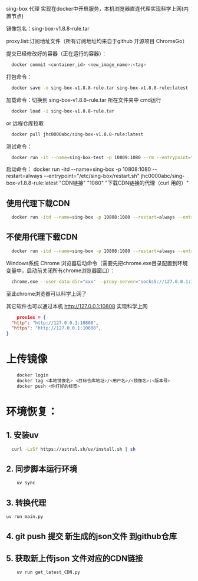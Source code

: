 sing-box 代理 实现在docker中开启服务，本机浏览器直连代理实现科学上网(内置节点)

镜像包名：sing-box-v1.8.8-rule.tar

proxy.list:订阅地址文件（所有订阅地址均来自于github 开源项目 ChromeGo）

提交已经修改好的容器（正在运行的容器）：

```bash
  docker commit <container_id> <new_image_name>:<tag>
```

打包命令：

```bash 
  docker save -o sing-box-v1.8.8-rule.tar sing-box-v1.8.8-rule:latest
```

加载命令：切换到 sing-box-v1.8.8-rule.tar 所在文件夹中 cmd运行

```bash
  docker load -i sing-box-v1.8.8-rule.tar
```

or 远程仓库拉取

```bash
  docker pull jhc0000abc/sing-box-v1.8.8-rule:latest
```

测试命令：

```bash
  docker run -it --name=sing-box-test -p 10809:1080 --rm --entrypoint="/etc/sing-box/restart.sh" jhc0000abc/sing-box-v1.8.8-rule:latest "CDN链接"
```

启动命令：
docker run -itd --name=sing-box -p 10808:1080 --restart=always --entrypoint="/etc/sing-box/restart.sh" jhc0000abc/sing-box-v1.8.8-rule:latest "CDN链接" "1080" "下载CDN链接的代理（curl 用的）"
## 使用代理下载CDN
```bash
  docker run -itd --name=sing-box -p 10808:1080 --restart=always --entrypoint="/etc/sing-box/restart.sh" jhc0000abc/sing-box-v1.8.8-rule:latest "CDN链接" "1080" "192.168.2.109:10809"  
```
## 不使用代理下载CDN
```bash
  docker run -itd --name=sing-box -p 10808:1080 --restart=always --entrypoint="/etc/sing-box/restart.sh" jhc0000abc/sing-box-v1.8.8-rule:latest "CDN链接" "1080" 
```

Windows系统 Chrome 浏览器启动命令（需要先把chrome.exe目录配置到环境变量中，启动前关闭所有chrome浏览器窗口）：

```bash
  chrome.exe --user-data-dir="xxx" --proxy-server="socks5://127.0.0.1:10808"  https://limestart.cn/
```

至此chrome浏览器可以科学上网了

其它软件也可以通过本机 http://127.0.0.1:10808 实现科学上网

```json lines
    proxies = {
  "http": "http://127.0.0.1:10808",
  "https": "http://127.0.0.1:10808",
}
```

# 上传镜像

```bash
    docker login
    docker tag <本地镜像名> <目标仓库地址>/<用户名>/<镜像名>:<版本号>
    docker push <你打好的标签>
```

# 环境恢复：

## 1. 安装uv

```bash
  curl -LsSf https://astral.sh/uv/install.sh | sh
```

## 2. 同步脚本运行环境

```bash
    uv sync
```

## 3. 转换代理

```bash
uv run main.py
```

## 4. git push 提交 新生成的json文件 到github仓库

## 5. 获取新上传json 文件对应的CDN链接

```bash
    uv run get_latest_CDN.py
```










